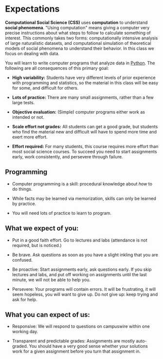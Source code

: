 # Expectations

**Computational Social Science (CSS)** uses **computation** to understand **social phenomena**.  "Using computation" means giving a computer very precise instructions about what steps to follow to calculate something of interest.  This commonly takes two forms: computationally intensive analysis of large naturalistic datasets, and computational simulation of theoretical models of social phenomena to understand their behavior.  In this class we focus on dealing with data.

You will learn to write computer programs that analyze data in [Python](https://www.python.org/).  The following are all consequences of this primary goal:

- **High variability:** Students have very different levels of prior experience with programming and statistics, so the material in this class will be easy for some, and difficult for others.

- **Lots of practice:** There are many small assignments, rather than a few large tests.

- **Objective evaluation:** (Simple) computer programs either work as intended or not.

- **Scale effort not grades:** All students can get a good grade, but students who find the material new and difficult will have to spend more time and exert more effort.

- **Effort required:** For many students, this course requires more effort than most social science courses.  To succeed you need to start assignments early, work consistently, and persevere through failure.



## Programming

- Computer programming is a skill: procedural knowledge about *how* to do things.

- While facts may be learned via memorization, skills can only be learned by practice.

- You will need lots of practice to learn to program.


## What we expect of you:

- Put in a good faith effort.  Go to lectures and labs (attendance is not required, but is noticed.)

- Be brave.  Ask questions as soon as you have a slight inkling that you are confused.

- Be proactive: Start assignments early, ask questions early.  If you skip lectures and labs, and put off working on assignments until the last minute, we will not be able to help you.

- Persevere: Your programs will contain errors.  It will be frustrating, it will seem hopeless, you will want to give up.  Do not give up: keep trying and ask for help.

## What you can expect of us:

- Responsive: We will respond to questions on campuswire within one working day.

- Transparent and predictable grades:  Assignments are mostly auto-graded.  You should have a very good sense whether your solutions work for a given assignment before you turn that assignment in.

